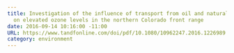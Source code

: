```yaml
---
title: Investigation of the influence of transport from oil and natural gas regions
  on elevated ozone levels in the northern Colorado front range
date: 2016-09-14 10:16:00 -11:00
URL: https://www.tandfonline.com/doi/pdf/10.1080/10962247.2016.1226989
category: environment
---
```


